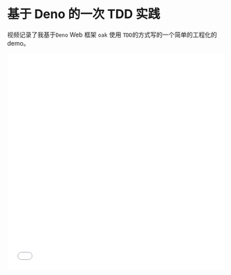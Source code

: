 # 基于 Deno 的一次 TDD 实践


视频记录了我基于`Deno` Web 框架 `oak` 使用 `TDD`的方式写的一个简单的工程化的 demo。

<iframe src="//player.bilibili.com/player.html?aid=413678008&bvid=BV1uV41167Fo&cid=208888409&page=1" scrolling="no" border="0" frameborder="no" framespacing="0" allowfullscreen="true" style="width: 100%;min-height: 500px;> </iframe>

## 引用

* [1. 博客：https://guzhongren.github.io/](https://guzhongren.github.io/)
* [2. 图床：https://sm.ms/](https://sm.ms/)
* [3.Bilibili](https://www.bilibili.com)

## 免责声明

本文仅代表个人观点，与本人所供职的公司无任何关系。

